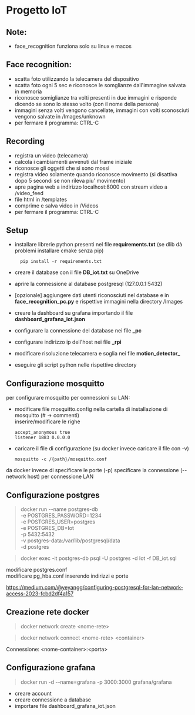 # Progetto IoT
## Note:
  - face_recognition funziona solo su linux e macos

## Face recognition:
  - scatta foto utilizzando la telecamera del dispositivo
  - scatta foto ogni 5 sec e riconosce le somglianze dall'immagine salvata in memoria
  - riconosce somiglianze tra volti presenti in due immagini e risponde dicendo se sono lo stesso volto (con il nome della persona)
  - immagini senza volti vengono cancellate, immagini con volti sconosciuti vengono salvate in /Images/unknown
  - per fermare il programma: CTRL-C

## Recording
  - registra un video (telecamera)
  - calcola i cambiamenti avvenuti dal frame iniziale
  - riconosce gli oggetti che si sono mossi
  - registra video solamente quando riconosce movimento (si disattiva dopo 5 secondi se non rileva piu' movimento)
  - apre pagina web a indirizzo localhost:8000 con stream video a /video_feed
  - file html in /templates
  - comprime e salva video in /Videos
  - per fermare il programma: CTRL-C

## Setup
  - installare librerie python presenti nel file **requirements.txt** (se dlib dà problemi installare cmake senza pip)
    
          pip install -r requirements.txt
  - creare il database con il file **DB_iot.txt** su OneDrive
  - aprire la connessione al database postgresql (127.0.0.1:5432)
  - [opzionale] aggiungere dati utenti riconosciuti nel database e in **face_recognition_pc.py** e rispettive immagini nella directory /Images
  - creare la dashboard su grafana importando il file **dashboard_grafana_iot.json**
  - configurare la connessione del database nei file **_pc**
  - configurare indirizzo ip dell'host nei file **_rpi**
  - modificare risoluzione telecamera e soglia nei file **motion_detector_**
  - eseguire gli script python nelle rispettive directory

## Configurazione mosquitto
  per configurare mosquitto per connessioni su LAN:
  - modificare file mosquitto.config nella cartella di installazione di mosquitto (\# -> commenti) <br>
    inserire/modificare le righe

        accept_anonymous true
        listener 1883 0.0.0.0
  - caricare il file di configurazione (su docker invece caricare il file con -v)

        mosquitto -c /{path}/mosquitto.conf

  da docker invece di specificare le porte (-p) specificare la connessione (--network host) per connessione LAN
## Configurazione postgres
> docker run --name postgres-db \
  -e POSTGRES_PASSWORD=1234 \
  -e POSTGRES_USER=postgres \
  -e POSTGRES_DB=Iot \
  -p 5432:5432 \
  -v postgres-data:/var/lib/postgresql/data \
  -d postgres
  
> docker exec -it postgres-db psql -U postgres -d Iot -f DB_iot.sql

modificare postgres.conf <br>
modificare pg_hba.conf inserendo indirizzi e porte

https://medium.com/@yeyangg/configuring-postgresql-for-lan-network-access-2023-fcbd2df4a157

## Creazione rete docker
> docker network create \<nome-rete\>

> docker network connect \<nome-rete\> \<container\>

Connessione: \<nome-container\>:\<porta\>

## Configurazione grafana
> docker run -d --name=grafana -p 3000:3000 grafana/grafana

- creare account
- creare connessione a database
- importare file dashboard_grafana_iot.json
